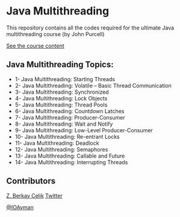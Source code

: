 
# Java Multithreading
This repository contains all the codes required for the ultimate Java multithreading course (by John Purcell)

[See the course content](https://caveofprogramming.teachable.com/p/java-multithreading)

## Java Multithreading Topics:

- 1- Java Multithreading: Starting Threads
- 2- Java Multithreading: Volatile – Basic Thread Communication
- 3- Java Multithreading: Synchronized
- 4- Java Multithreading: Lock Objects
- 5- Java Multithreading: Thread Pools
- 6- Java Multithreading: Countdown Latches
- 7- Java Multithreading: Producer-Consumer
- 8- Java Multithreading: Wait and Notify
- 9- Java Multithreading: Low-Level Producer-Consumer
- 10- Java Multithreading: Re-entrant Locks
- 11- Java Multithreading: Deadlock
- 12- Java Multithreading: Semaphores
- 13- Java Multithreading: Callable and Future
- 14- Java Multithreading: Interrupting Threads


## Contributors
[Z. Berkay Celik](https://twitter.com/ZBerkayCelik) [Twitter](https://twitter.com/ZBerkayCelik)

[@IOAyman](https://twitter.com/IOAyman)
